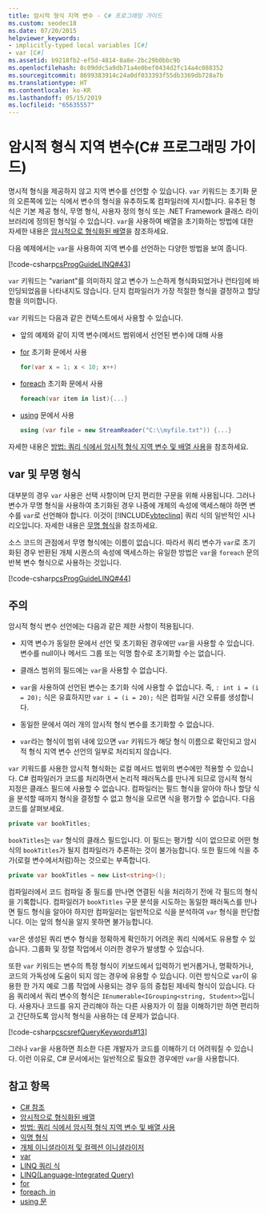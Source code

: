 ```yaml
---
title: 암시적 형식 지역 변수 - C# 프로그래밍 가이드
ms.custom: seodec18
ms.date: 07/20/2015
helpviewer_keywords:
- implicitly-typed local variables [C#]
- var [C#]
ms.assetid: b9218fb2-ef5d-4814-8a8e-2bc29b0bbc9b
ms.openlocfilehash: 8c09ddc5a9db71a4e0bef0434d2fc14a4c088352
ms.sourcegitcommit: 8699383914c24a0df033393f55db3369db728a7b
ms.translationtype: HT
ms.contentlocale: ko-KR
ms.lasthandoff: 05/15/2019
ms.locfileid: "65635557"
---
```

# <a name="implicitly-typed-local-variables-c-programming-guide"></a>암시적 형식 지역 변수(C# 프로그래밍 가이드)

명시적 형식을 제공하지 않고 지역 변수를 선언할 수 있습니다. `var` 키워드는 초기화 문의 오른쪽에 있는 식에서 변수의 형식을 유추하도록 컴파일러에 지시합니다. 유추된 형식은 기본 제공 형식, 무명 형식, 사용자 정의 형식 또는 .NET Framework 클래스 라이브러리에 정의된 형식일 수 있습니다. `var`을 사용하여 배열을 초기화하는 방법에 대한 자세한 내용은 [암시적으로 형식화된 배열](../arrays/implicitly-typed-arrays.md)을 참조하세요.

다음 예제에서는 `var`을 사용하여 지역 변수를 선언하는 다양한 방법을 보여 줍니다.

[!code-csharp[csProgGuideLINQ#43](~/samples/snippets/csharp/VS_Snippets_VBCSharp/csProgGuideLINQ/CS/csRef30LangFeatures_2.cs#43)]

`var` 키워드는 "variant"를 의미하지 않고 변수가 느슨하게 형식화되었거나 런타임에 바인딩되었음을 나타내지도 않습니다. 단지 컴파일러가 가장 적절한 형식을 결정하고 할당함을 의미합니다.

`var` 키워드는 다음과 같은 컨텍스트에서 사용할 수 있습니다.

- 앞의 예제와 같이 지역 변수(메서드 범위에서 선언된 변수)에 대해 사용

- [for](../../language-reference/keywords/for.md) 초기화 문에서 사용

    ```csharp
    for(var x = 1; x < 10; x++)
    ```

- [foreach](../../language-reference/keywords/foreach-in.md) 초기화 문에서 사용

    ```csharp
    foreach(var item in list){...}
    ```

- [using](../../language-reference/keywords/using-statement.md) 문에서 사용

    ```csharp
    using (var file = new StreamReader("C:\\myfile.txt")) {...}
    ```

자세한 내용은 [방법: 쿼리 식에서 암시적 형식 지역 변수 및 배열 사용](how-to-use-implicitly-typed-local-variables-and-arrays-in-a-query-expression.md)을 참조하세요.

## <a name="var-and-anonymous-types"></a>var 및 무명 형식

대부분의 경우 `var` 사용은 선택 사항이며 단지 편리한 구문을 위해 사용됩니다. 그러나 변수가 무명 형식을 사용하여 초기화된 경우 나중에 개체의 속성에 액세스해야 하면 변수를 `var`로 선언해야 합니다. 이것이 [!INCLUDE[vbteclinq](~/includes/vbteclinq-md.md)] 쿼리 식의 일반적인 시나리오입니다. 자세한 내용은 [무명 형식](anonymous-types.md)을 참조하세요.

소스 코드의 관점에서 무명 형식에는 이름이 없습니다. 따라서 쿼리 변수가 `var`로 초기화된 경우 반환된 개체 시퀀스의 속성에 액세스하는 유일한 방법은 `var`을 `foreach` 문의 반복 변수 형식으로 사용하는 것입니다.

[!code-csharp[csProgGuideLINQ#44](~/samples/snippets/csharp/VS_Snippets_VBCSharp/csProgGuideLINQ/CS/csRef30LangFeatures_2.cs#44)]

## <a name="remarks"></a>주의

암시적 형식 변수 선언에는 다음과 같은 제한 사항이 적용됩니다.

- 지역 변수가 동일한 문에서 선언 및 초기화된 경우에만 `var`을 사용할 수 있습니다. 변수를 null이나 메서드 그룹 또는 익명 함수로 초기화할 수는 없습니다.

- 클래스 범위의 필드에는 `var`을 사용할 수 없습니다.

- `var`을 사용하여 선언된 변수는 초기화 식에 사용할 수 없습니다. 즉, `: int i = (i = 20);` 식은 유효하지만 `var i = (i = 20);` 식은 컴파일 시간 오류를 생성합니다.

- 동일한 문에서 여러 개의 암시적 형식 변수를 초기화할 수 없습니다.

- `var`라는 형식이 범위 내에 있으면 `var` 키워드가 해당 형식 이름으로 확인되고 암시적 형식 지역 변수 선언의 일부로 처리되지 않습니다.

`var` 키워드를 사용한 암시적 형식화는 로컬 메서드 범위의 변수에만 적용할 수 있습니다. C# 컴파일러가 코드를 처리하면서 논리적 패러독스를 만나게 되므로 암시적 형식 지정은 클래스 필드에 사용할 수 없습니다. 컴파일러는 필드 형식을 알아야 하나 할당 식을 분석할 때까지 형식을 결정할 수 없고 형식을 모르면 식을 평가할 수 없습니다. 다음 코드를 살펴보세요.

```csharp
private var bookTitles;
```

`bookTitles`는 `var` 형식의 클래스 필드입니다. 이 필드는 평가할 식이 없으므로 어떤 형식의 `bookTitles`가 될지 컴파일러가 추론하는 것이 불가능합니다. 또한 필드에 식을 추가(로컬 변수에서처럼)하는 것으로는 부족합니다.

```csharp
private var bookTitles = new List<string>();
```

컴파일러에서 코드 컴파일 중 필드를 만나면 연결된 식을 처리하기 전에 각 필드의 형식을 기록합니다. 컴파일러가 `bookTitles` 구문 분석을 시도하는 동일한 패러독스를 만나면 필드 형식을 알아야 하지만 컴파일러는 일반적으로 식을 분석하여 `var` 형식을 판단합니다. 이는 앞의 형식을 알지 못하면 불가능합니다.

`var`은 생성된 쿼리 변수 형식을 정확하게 확인하기 어려운 쿼리 식에서도 유용할 수 있습니다. 그룹화 및 정렬 작업에서 이러한 경우가 발생할 수 있습니다.

또한 `var` 키워드는 변수의 특정 형식이 키보드에서 입력하기 번거롭거나, 명확하거나, 코드의 가독성에 도움이 되지 않는 경우에 유용할 수 있습니다. 이런 방식으로 `var`이 유용한 한 가지 예로 그룹 작업에 사용되는 경우 등의 중첩된 제네릭 형식이 있습니다. 다음 쿼리에서 쿼리 변수의 형식은 `IEnumerable<IGrouping<string, Student>>`입니다. 사용자나 코드를 유지 관리해야 하는 다른 사용자가 이 점을 이해하기만 하면 편리하고 간단하도록 암시적 형식을 사용하는 데 문제가 없습니다.

[!code-csharp[cscsrefQueryKeywords#13](~/samples/snippets/csharp/VS_Snippets_VBCSharp/CsCsrefQueryKeywords/CS/Group.cs#13)]

그러나 `var`을 사용하면 최소한 다른 개발자가 코드를 이해하기 더 어려워질 수 있습니다. 이런 이유로, C# 문서에서는 일반적으로 필요한 경우에만 `var`을 사용합니다.

## <a name="see-also"></a>참고 항목

- [C# 참조](../../language-reference/index.md)
- [암시적으로 형식화된 배열](../arrays/implicitly-typed-arrays.md)
- [방법: 쿼리 식에서 암시적 형식 지역 변수 및 배열 사용](how-to-use-implicitly-typed-local-variables-and-arrays-in-a-query-expression.md)
- [익명 형식](anonymous-types.md)
- [개체 이니셜라이저 및 컬렉션 이니셜라이저](object-and-collection-initializers.md)
- [var](../../language-reference/keywords/var.md)
- [LINQ 쿼리 식](../linq-query-expressions/index.md)
- [LINQ(Language-Integrated Query)](../../linq/index.md)
- [for](../../language-reference/keywords/for.md)
- [foreach, in](../../language-reference/keywords/foreach-in.md)
- [using 문](../../language-reference/keywords/using-statement.md)
